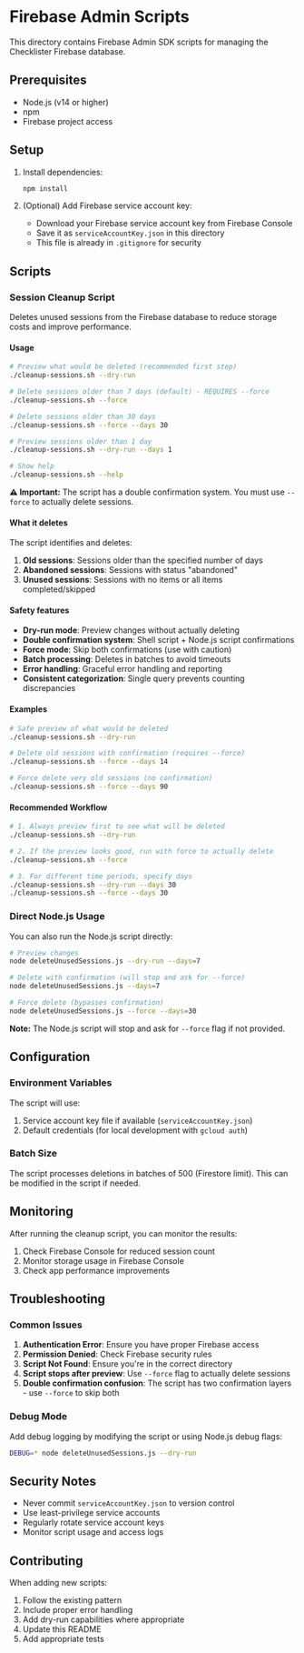 # Firebase Admin Scripts

This directory contains Firebase Admin SDK scripts for managing the Checklister Firebase database.

## Prerequisites

- Node.js (v14 or higher)
- npm
- Firebase project access

## Setup

1. Install dependencies:
   ```bash
   npm install
   ```

2. (Optional) Add Firebase service account key:
   - Download your Firebase service account key from Firebase Console
   - Save it as `serviceAccountKey.json` in this directory
   - This file is already in `.gitignore` for security

## Scripts

### Session Cleanup Script

Deletes unused sessions from the Firebase database to reduce storage costs and improve performance.

#### Usage

```bash
# Preview what would be deleted (recommended first step)
./cleanup-sessions.sh --dry-run

# Delete sessions older than 7 days (default) - REQUIRES --force
./cleanup-sessions.sh --force

# Delete sessions older than 30 days
./cleanup-sessions.sh --force --days 30

# Preview sessions older than 1 day
./cleanup-sessions.sh --dry-run --days 1

# Show help
./cleanup-sessions.sh --help
```

**⚠️ Important:** The script has a double confirmation system. You must use `--force` to actually delete sessions.

#### What it deletes

The script identifies and deletes:

1. **Old sessions**: Sessions older than the specified number of days
2. **Abandoned sessions**: Sessions with status "abandoned"
3. **Unused sessions**: Sessions with no items or all items completed/skipped

#### Safety features

- **Dry-run mode**: Preview changes without actually deleting
- **Double confirmation system**: Shell script + Node.js script confirmations
- **Force mode**: Skip both confirmations (use with caution)
- **Batch processing**: Deletes in batches to avoid timeouts
- **Error handling**: Graceful error handling and reporting
- **Consistent categorization**: Single query prevents counting discrepancies

#### Examples

```bash
# Safe preview of what would be deleted
./cleanup-sessions.sh --dry-run

# Delete old sessions with confirmation (requires --force)
./cleanup-sessions.sh --force --days 14

# Force delete very old sessions (no confirmation)
./cleanup-sessions.sh --force --days 90
```

#### Recommended Workflow

```bash
# 1. Always preview first to see what will be deleted
./cleanup-sessions.sh --dry-run

# 2. If the preview looks good, run with force to actually delete
./cleanup-sessions.sh --force

# 3. For different time periods, specify days
./cleanup-sessions.sh --dry-run --days 30
./cleanup-sessions.sh --force --days 30
```

### Direct Node.js Usage

You can also run the Node.js script directly:

```bash
# Preview changes
node deleteUnusedSessions.js --dry-run --days=7

# Delete with confirmation (will stop and ask for --force)
node deleteUnusedSessions.js --days=7

# Force delete (bypasses confirmation)
node deleteUnusedSessions.js --force --days=30
```

**Note:** The Node.js script will stop and ask for `--force` flag if not provided.

## Configuration

### Environment Variables

The script will use:
1. Service account key file if available (`serviceAccountKey.json`)
2. Default credentials (for local development with `gcloud auth`)

### Batch Size

The script processes deletions in batches of 500 (Firestore limit). This can be modified in the script if needed.

## Monitoring

After running the cleanup script, you can monitor the results:

1. Check Firebase Console for reduced session count
2. Monitor storage usage in Firebase Console
3. Check app performance improvements

## Troubleshooting

### Common Issues

1. **Authentication Error**: Ensure you have proper Firebase access
2. **Permission Denied**: Check Firebase security rules
3. **Script Not Found**: Ensure you're in the correct directory
4. **Script stops after preview**: Use `--force` flag to actually delete sessions
5. **Double confirmation confusion**: The script has two confirmation layers - use `--force` to skip both

### Debug Mode

Add debug logging by modifying the script or using Node.js debug flags:

```bash
DEBUG=* node deleteUnusedSessions.js --dry-run
```

## Security Notes

- Never commit `serviceAccountKey.json` to version control
- Use least-privilege service accounts
- Regularly rotate service account keys
- Monitor script usage and access logs

## Contributing

When adding new scripts:

1. Follow the existing pattern
2. Include proper error handling
3. Add dry-run capabilities where appropriate
4. Update this README
5. Add appropriate tests 